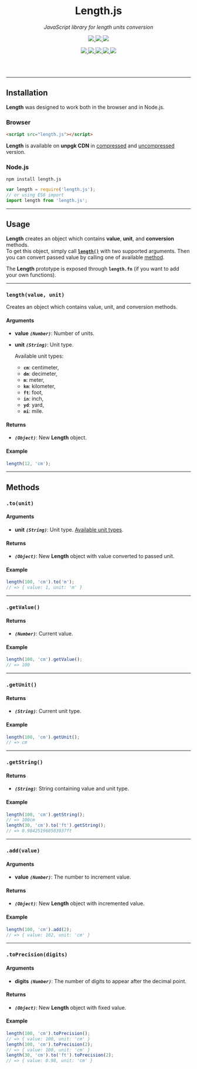 <div align="center">
  <h1>Length.js</h1>
  <p>
    <em> JavaScript library for length units conversion</em>
  </p>
  <p>
    <a href="https://www.npmjs.com/package/length.js">
      <img src="https://img.shields.io/npm/v/length.js.svg" />
    </a>
    <a href="https://github.com/appalaszynski/length.js/blob/master/LICENSE">
      <img src="https://img.shields.io/npm/l/length.js.svg" />
    </a>
    <a href="https://travis-ci.org/appalaszynski/length.js">
      <img src="https://travis-ci.org/appalaszynski/length.js.svg?branch=master" />
    </a>
  </p>
  <p>
    <a href="https://github.com/appalaszynski/length.js/commits/master">
      <img src="https://img.shields.io/github/last-commit/appalaszynski/length.js.svg" />
    </a>
    <a href="https://www.npmjs.com/package/length.js">
      <img src="https://img.shields.io/npm/dt/length.js.svg" />
    </a>
    <a href="https://github.com/appalaszynski/mac-setup/stargazers">
      <img src="https://img.shields.io/github/stars/appalaszynski/length.js.svg" />
    </a>
    <a href="https://github.com/appalaszynski/length.js/network/members">
      <img src="https://img.shields.io/github/forks/appalaszynski/length.js.svg" />
    </a>
    <a href="https://github.com/appalaszynski/length.js/graphs/contributors">
      <img src="https://img.shields.io/github/contributors/appalaszynski/length.js.svg" />
    </a>
  </p>
  <br>
  <br>
</div>

---

## Installation

**Length** was designed to work both in the browser and in Node.js.

### Browser

```html
<script src="length.js"></script>
```

**Length** is available on **unpgk CDN** in [compressed](https://unpkg.com/length.js/min/length.min.js) and [uncompressed](https://unpkg.com/length.js) version.

### Node.js

```shell
npm install length.js
```

```javascript
var length = require('length.js');
// or using ES6 import
import length from 'length.js';
```

---

## Usage

**Length** creates an object which contains **value**, **unit**, and **conversion** methods.  
To get this object, simply call [**``length()``**](#lengthvalue-unit) with two supported arguments. Then you can convert passed value by calling one of available [method](#methods).  
  
The **Length** prototype is exposed through **``length.fn``** (if you want to add your own functions).

<hr />

### ``length(value, unit)``

Creates an object which contains value, unit, and conversion methods.

#### Arguments
* **value** _**``(Number)``**_: Number of units.
* **unit** _**``(String)``**_: Unit type.  
  
  Available unit types: 
  * **``cm``**: centimeter,
  * **``dm``**: decimeter,
  * **``m``**: meter,
  * **``km``**: kilometer,
  * **``ft``**: foot,
  * **``in``**: inch,
  * **``yd``**: yard,
  * **``mi``**: mile.

#### Returns
* _**``(Object)``**_: New **Length** object.

#### Example
```javascript
length(12, 'cm');
```

---

## Methods

### ``.to(unit)``

#### Arguments
* **unit** _**``(String)``**_: Unit type. [Available unit types](#arguments).

#### Returns
* _**``(Object)``**_: New **Length** object with value converted to passed unit.

#### Example
```javascript
length(100, 'cm').to('m');
// => { value: 1, unit: 'm' }
```
 
---

### ``.getValue()``

#### Returns
* _**``(Number)``**_: Current value.

#### Example
```javascript
length(100, 'cm').getValue();
// => 100
```

---

### ``.getUnit()``

#### Returns
* _**``(String)``**_: Current unit type.

#### Example
```javascript
length(100, 'cm').getUnit();
// => cm
```

---

### ``.getString()``

#### Returns
* _**``(String)``**_: String containing value and unit type.

#### Example
```javascript
length(100, 'cm').getString();
// => 100cm
length(30, 'cm').to('ft').getString();
// => 0.984251968503937ft
```

---

### ``.add(value)``

#### Arguments
* **value** _**``(Number)``**_: The number to increment value.

#### Returns
* _**``(Object)``**_: New **Length** object with incremented value.

#### Example
```javascript
length(100, 'cm').add(2);
// => { value: 102, unit: 'cm' }
```

---

### ``.toPrecision(digits)``

#### Arguments
* **digits** _**``(Number)``**_: The number of digits to appear after the decimal point.

#### Returns
* _**``(Object)``**_: New **Length** object with fixed value.

#### Example
```javascript
length(100, 'cm').toPrecision();
// => { value: 100, unit: 'cm' }
length(100, 'cm').toPrecision(2);
// => { value: 100, unit: 'cm' }
length(30, 'cm').to('ft').toPrecision(2);
// => { value: 0.98, unit: 'cm' }
```
